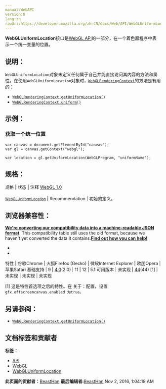```yaml
---
manual:WebAPI
version:0
lang:zh
rawUrl:https://developer.mozilla.org/zh-CN/docs/Web/API/WebGLUniformLocation
---
```






**WebGLUniformLocation**接口是[WebGL API](%9901 "")的一部分，在一个着色器程序中表示一个统一变量的位置。


## 说明：<a name="说明："></a>


`WebGLUniformLocation`对象未定义任何属于自己并能直接访问其内容的方法和属性。在使用`WebGLUniformLocation`对象时，[`WebGLRenderingContext`](%3298 "WebGLRenderingContext 接口提供基于 OpenGL ES 2.0 的绘图上下文，用于在 HTML <canvas> 元素内绘图。")的方法是有用的：


* [`WebGLRenderingContext.getUniformLocation()`](%20747 "此页面仍未被本地化, 期待您的翻译!")
* [`WebGLRenderingContext.uniform()`](%20749 "此页面仍未被本地化, 期待您的翻译!")

## 示例：<a name="示例："></a>

### 获取一个统一位置<a name="获取一个统一位置"></a>

```
var canvas = document.getElementById("canvas");
var gl = canvas.getContext("webgl");

var location = gl.getUniformLocation(WebGLProgram, "uniformName");
```

## 规格：<a name="规格："></a>
规格 | 状态 | 注释 
[WebGL 1.0<br></br><small>WebGLUniformLocation</small>](%20989 "") | Recommendation | 初始的定义。 


## 浏览器兼容性：<a name="浏览器兼容性："></a>


**[We&#39;re converting our compatibility data into a machine-readable JSON format](%3344 "")**. This compatibility table still uses the old format, because we haven&#39;t yet converted the data it contains.**[Find out how you can help!](%3392 "")**


* 
* 
特性 | 谷歌Chrome | 火狐Firefox (Gecko) | 微软Internet Explorer | 欧朋Opera | 苹果Safari 
基础支持 | 9 | [4.0](%3678 "Released on 2011-03-22.")(2.0) | 11 | 12 | 5.1 
可用版本 | 未实现 | [44](%3681 "Released on 2016-01-26.")(44) [1] | 未实现 | 未实现 | 未实现 






[1] 这是特性首选项之后的特性。在 关于：配置，设置`gfx.offscreencanvas.enabled 为true。`


## 另请参阅：<a name="另请参阅："></a>

* [`WebGLRenderingContext.getUniformLocation()`](%20747 "此页面仍未被本地化, 期待您的翻译!")



## 文档标签和贡献者
**标签：**
* [API](%50 "")
* [WebGL](%52 "")
* [WebGLUniformLocation](%20990 "")

**此页面的贡献者：**[BeastHan](%20991 "")
**最后编辑者:**[BeastHan](%20991 ""),<time>Nov 2, 2016, 1:04:18 AM</time>


